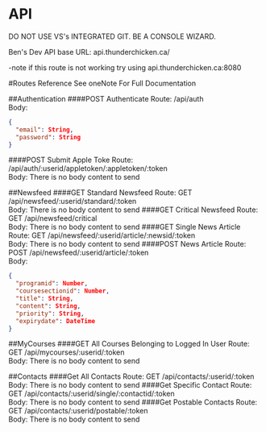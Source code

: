 # API

DO NOT USE VS's INTEGRATED GIT. BE A CONSOLE WIZARD.

Ben's Dev API base URL:
api.thunderchicken.ca/

-note if this route is not working try using api.thunderchicken.ca:8080

#Routes Reference
See oneNote For Full Documentation

##Authentication
####POST Authenticate
Route: /api/auth <br>
Body: <br>
````json
{ 
  "email": String,
  "password": String
}
````
####POST Submit Apple Toke
Route: /api/auth/:userid/appletoken/:appletoken/:token <br>
Body: There is no body content to send

##Newsfeed
####GET Standard Newsfeed
Route: GET /api/newsfeed/:userid/standard/:token <br>
Body: There is no body content to send
####GET Critical Newsfeed
Route: GET /api/newsfeed/critical <br>
Body: There is no body content to send
####GET Single News Article
Route: GET /api/newsfeed/:userid/article/:newsid/:token <br>
Body: There is no body content to send
####POST News Article
Route: POST /api/newsfeed/:userid/article/:token <br>
Body: <br>
````json
{
  "programid": Number,
  "coursesectionid": Number,
  "title": String,
  "content": String,
  "priority": String,
  "expirydate": DateTime
}
````
##MyCourses
####GET All Courses Belonging to Logged In User
Route: GET /api/mycourses/:userid/:token <br>
Body: There is no body content to send

##Contacts
####Get All Contacts
Route: GET /api/contacts/:userid/:token <br>
Body: There is no body content to send
####Get Specific Contact
Route: GET /api/contacts/:userid/single/:contactid/:token <br>
Body: There is no body content to send
####Get Postable Contacts
Route: GET /api/contacts/:userid/postable/:token <br>
Body: There is no body content to send
